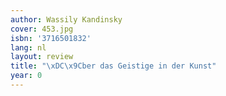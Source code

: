 ```yaml
---
author: Wassily Kandinsky
cover: 453.jpg
isbn: '3716501832'
lang: nl
layout: review
title: "\xDC\x9Cber das Geistige in der Kunst"
year: 0
---
```



